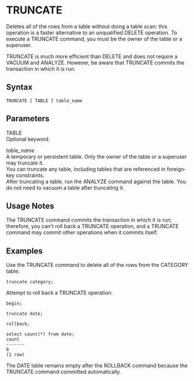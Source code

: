 # TRUNCATE<a name="r_TRUNCATE"></a>

Deletes all of the rows from a table without doing a table scan: this operation is a faster alternative to an unqualified DELETE operation\. To execute a TRUNCATE command, you must be the owner of the table or a superuser\.

TRUNCATE is much more efficient than DELETE and does not require a VACUUM and ANALYZE\. However, be aware that TRUNCATE commits the transaction in which it is run\.

## Syntax<a name="r_TRUNCATE-synopsis"></a>

```
TRUNCATE [ TABLE ] table_name
```

## Parameters<a name="r_TRUNCATE-parameters"></a>

TABLE   
Optional keyword\. 

 *table\_name*   
A temporary or persistent table\. Only the owner of the table or a superuser may truncate it\.   
You can truncate any table, including tables that are referenced in foreign\-key constraints\.   
After truncating a table, run the ANALYZE command against the table\. You do not need to vacuum a table after truncating it\. 

## Usage Notes<a name="r_TRUNCATE_usage_notes"></a>

The TRUNCATE command commits the transaction in which it is run; therefore, you can't roll back a TRUNCATE operation, and a TRUNCATE command may commit other operations when it commits itself\. 

## Examples<a name="r_TRUNCATE-examples"></a>

Use the TRUNCATE command to delete all of the rows from the CATEGORY table: 

```
truncate category;
```

Attempt to roll back a TRUNCATE operation: 

```
begin;

truncate date;

rollback;

select count(*) from date;
count
-------
0
(1 row)
```

The DATE table remains empty after the ROLLBACK command because the TRUNCATE command committed automatically\. 
